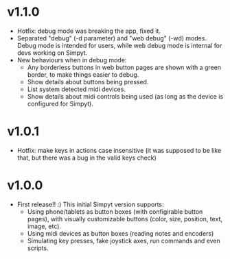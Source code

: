 # v1.1.0

- Hotfix: debug mode was breaking the app, fixed it.
- Separated "debug" (-d parameter) and "web debug" (-wd) modes. Debug mode is intended for users, while web debug mode is internal for devs working on Simpyt.
- New behaviours when in debug mode:
    - Any borderless buttons in web button pages are shown with a green border, to make things easier to debug.
    - Show details about buttons being pressed.
    - List system detected midi devices.
    - Show details about midi controls being used (as long as the device is configured for Simpyt).

# v1.0.1

- Hotfix: make keys in actions case insensitive (it was supposed to be like that, but there was a bug in the valid keys check)

# v1.0.0

- First release!! :) This initial Simpyt version supports:
    - Using phone/tablets as button boxes (with configirable button pages), with visually customizable buttons (color, size, position, text, image, etc).
    - Using midi devices as button boxes (reading notes and encoders)
    - Simulating key presses, fake joystick axes, run commands and even scripts.
